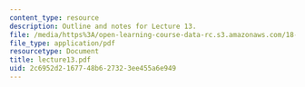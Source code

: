 ```yaml
---
content_type: resource
description: Outline and notes for Lecture 13.
file: /media/https%3A/open-learning-course-data-rc.s3.amazonaws.com/18-965-geometry-of-manifolds-fall-2004/2c6952d2167748b627323ee455a6e949_lecture13.pdf
file_type: application/pdf
resourcetype: Document
title: lecture13.pdf
uid: 2c6952d2-1677-48b6-2732-3ee455a6e949
---
```

